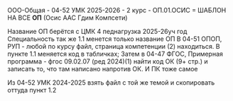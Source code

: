 ООО-Общая  - 04-52 УМК 2025-2026 - 2 курс - ОП.01.ОСИС = ШАБЛОН НА ВСЕ **ОП** (Осис ААС Гдим Компсети)

Название ОП берётся с ЦМК 4 педнагрузка 2025-26уч год
Специальность так же
1.1 менется только название ОП
В 04-51 ОПОП, РУП - любой по курсу файл, страница компетенции (2) находиться. В пункте 1.1 меняется код в табличках; 
Затем в 04-47 ФГОС, Примерная программа - фгос 09.02.07 (ред 2024)(1) найти код ОК (9+ стр.) и записать то, что там написано напротив ОК. И ПК тоже самое

Из 04-52 УМК 2024-2025 взять файл с той же темой и скопировать оттуда пункт 1.2